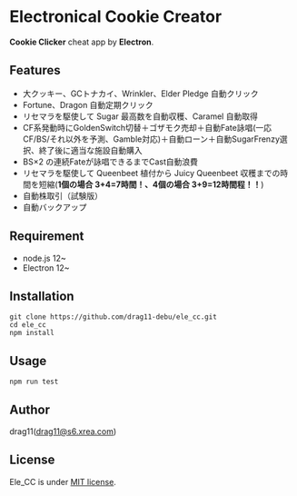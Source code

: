 # Electronical Cookie Creator
**Cookie Clicker** cheat app by **Electron**.

## Features
* 大クッキー、GCトナカイ、Wrinkler、Elder Pledge 自動クリック
* Fortune、Dragon 自動定期クリック
* リセマラを駆使して Sugar 最高数を自動収穫、Caramel 自動取得
* CF系発動時にGoldenSwitch切替＋ゴザモク売却＋自動Fate詠唱\(一応CF/BS/それ以外を予測、Gamble対応\)＋自動ローン＋自動SugarFrenzy選択、終了後に適当な施設自動購入
* BS×2 の連続Fateが詠唱できるまでCast自動浪費
* リセマラを駆使して Queenbeet 植付から Juicy Queenbeet 収穫までの時間を短縮\(**1個の場合 3+4=7時間！、4個の場合 3+9=12時間程！！**\)
* 自動株取引（試験版）
* 自動バックアップ

## Requirement
* node.js 12~
* Electron 12~

## Installation
    git clone https://github.com/drag11-debu/ele_cc.git
    cd ele_cc
    npm install 

## Usage
    npm run test

## Author
drag11\(<drag11@s6.xrea.com>\)

## License
Ele\_CC is under [MIT license](https://en.wikipedia.org/wiki/MIT_License).
